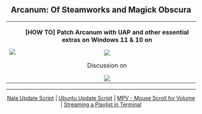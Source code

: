 <h2 align="center">Arcanum: Of Steamworks and Magick Obscura</h2>
<table align="center">
<tbody>
  <tr>
   <td align="center"><img src="https://i.imgur.com/Z5SA3X9.png" /></td>
   <td align="center">
    <p><b>[HOW TO] Patch Arcanum with UAP and other essential extras on Windows 11 & 10 on</b></p>
    <a href="https://steamcommunity.com/sharedfiles/filedetails/?id=2311393823">
     <img src="https://community.akamai.steamstatic.com/public/shared/images/header/logo_steam.svg?t=962016" />
    </a>
    <p>Discussion on</p>
    <a href="https://www.reddit.com/r/arcanum/comments/kfgv8a/how_to_patch_arcanum_with_uap_and_other_essential/">
     <img src="https://upload.wikimedia.org/wikipedia/en/1/1f/Reddit_logo_2023.svg" />
    </a>
   </td>
  </tr>
</tbody>
</table>

<hr />

<div align="center">
    <a href="https://gist.github.com/brandleesee/7402ae658f7e0be4d2e16f575e6908e9">Nala Update Script</a> | <a href="https://gist.github.com/brandleesee/79ccf8f8bdffaebbd7d251ed8ae173f6">Ubuntu Update Script</a> | <a href="https://gist.github.com/brandleesee/d9240448e236c09cf6bf608d3530adad">MPV - Mouse Scroll for Volume</a> | <a href="https://gist.github.com/brandleesee/dfe50af63562b81e3a684139a0feaf57">Streaming a Playlist in Terminal</a>
</div>
